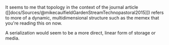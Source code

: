 It seems to me that topology in the context of the journal article ([[docs/Sources/@mikecaulfieldGardenStreamTechnopastoral2015]]) refers to more of a dynamic, multidimensional structure such as the memex that you're reading this on now.

A serialization would seem to be a more direct, linear form of storage or media. 
